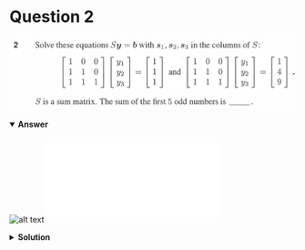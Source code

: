 # Question 2
![alt text](q2.png)

<details open>
<summary><b>Answer</b></summary>

![alt text](a2.svg)
![alt text](a2.py)
</details>

<details>
<summary><b>Solution</b></summary>

![alt text](s2.png)</details>